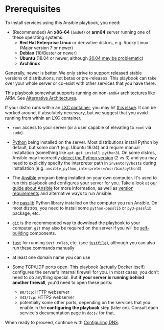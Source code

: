 # Prerequisites

To install services using this Ansible playbook, you need:

- (Recommended) An **x86-64** (`amd64`) or **arm64** server running one of these operating systems:
  - **Red Hat Enterprise Linux** or derivative distros, e.g. Rocky Linux (Major version 7 or newer)
  - **Debian** (10/Buster or newer)
  - **Ubuntu** (18.04 or newer, although [20.04 may be problematic](ansible.md#supported-ansible-versions))
  - **Archlinux**

Generally, newer is better. We only strive to support released stable versions of distributions, not betas or pre-releases. This playbook can take over your whole server or co-exist with other services that you have there.

This playbook somewhat supports running on non-`amd64` architectures like ARM. See [Alternative Architectures](alternative-architectures.md).

If your distro runs within an [LXC container](https://linuxcontainers.org/), you may hit [this issue](https://github.com/spantaleev/matrix-docker-ansible-deploy/issues/703). It can be worked around, if absolutely necessary, but we suggest that you avoid running from within an LXC container.

- `root` access to your server (or a user capable of elevating to `root` via `sudo`).

- [Python](https://www.python.org/) being installed on the server. Most distributions install Python by default, but some don't (e.g. Ubuntu 18.04) and require manual installation (something like `apt-get install python3`). On some distros, Ansible may incorrectly [detect the Python version](https://docs.ansible.com/ansible/latest/reference_appendices/interpreter_discovery.html) (2 vs 3) and you may need to explicitly specify the interpreter path in `inventory/hosts` during installation (e.g. `ansible_python_interpreter=/usr/bin/python3`)

- The [Ansible](http://ansible.com/) program being installed on your own computer. It's used to run this playbook and configures your server for you. Take a look at [our guide about Ansible](ansible.md) for more information, as well as [version requirements](ansible.md#supported-ansible-versions) and alternative ways to run Ansible.

- the [passlib](https://passlib.readthedocs.io/en/stable/index.html) Python library installed on the computer you run Ansible. On most distros, you need to install some `python-passlib` or `py3-passlib` package, etc.

- [`git`](https://git-scm.com/) is the recommended way to download the playbook to your computer. `git` may also be required on the server if you will be [self-building](self-building.md) components.

- [`just`](https://github.com/casey/just) for running `just roles`, etc. (see [`justfile`](../justfile)), although you can also run these commands manually

- at least one domain name you can use

- Some TCP/UDP ports open. This playbook (actually [Docker itself](https://docs.docker.com/network/iptables/)) configures the server's internal firewall for you. In most cases, you don't need to do anything special. But **if your server is running behind another firewall**, you'd need to open these ports:

  - `80/tcp`: HTTP webserver
  - `443/tcp`: HTTPS webserver
  - potentially some other ports, depending on the services that you enable in the **configuring the playbook** step (later on). Consult each service's documentation page in `docs/` for that.

When ready to proceed, continue with [Configuring DNS](configuring-dns.md).
